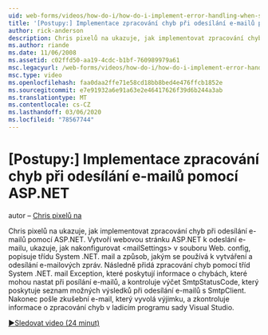 ```yaml
---
uid: web-forms/videos/how-do-i/how-do-i-implement-error-handling-when-sending-email-with-aspnet
title: '[Postupy:] Implementace zpracování chyb při odesílání e-mailů pomocí ASP.NET | Microsoft Docs'
author: rick-anderson
description: Chris pixelů na ukazuje, jak implementovat zpracování chyb při odesílání e-mailů pomocí ASP.NET. Vytvoří webovou stránku ASP.NET k odeslání e-mailu, který ukazuje, jak nakonfigurovat & lt...
ms.author: riande
ms.date: 11/06/2008
ms.assetid: c02ffd50-aa19-4cdc-b1bf-760989979a61
msc.legacyurl: /web-forms/videos/how-do-i/how-do-i-implement-error-handling-when-sending-email-with-aspnet
msc.type: video
ms.openlocfilehash: faa0daa2ffe71e58cd18bb8bed4e476ffcb1852e
ms.sourcegitcommit: e7e91932a6e91a63e2e46417626f39d6b244a3ab
ms.translationtype: MT
ms.contentlocale: cs-CZ
ms.lasthandoff: 03/06/2020
ms.locfileid: "78567744"
---
```

# <a name="how-do-i-implement-error-handling-when-sending-email-with-aspnet"></a>[Postupy:] Implementace zpracování chyb při odesílání e-mailů pomocí ASP.NET

autor – [Chris pixelů na](https://twitter.com/chrispels)

Chris pixelů na ukazuje, jak implementovat zpracování chyb při odesílání e-mailů pomocí ASP.NET. Vytvoří webovou stránku ASP.NET k odeslání e-mailu, ukazuje, jak nakonfigurovat &lt;mailSettings&gt; v souboru Web. config, popisuje třídu System .NET. mail a způsob, jakým se používá k vytváření a odesílání e-mailových zpráv. Následně přidá zpracování chyb pomocí tříd System .NET. mail Exception, které poskytují informace o chybách, které mohou nastat při posílání e-mailů, a kontroluje výčet SmtpStatusCode, který poskytuje seznam možných výsledků při odesílání e-mailů s SmtpClient. Nakonec pošle zkušební e-mail, který vyvolá výjimku, a zkontroluje informace o zpracování chyb v ladicím programu sady Visual Studio.

[&#9654;Sledovat video (24 minut)](https://channel9.msdn.com/Blogs/ASP-NET-Site-Videos/how-do-i-implement-error-handling-when-sending-email-with-aspnet)
